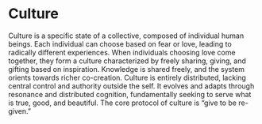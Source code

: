 # Culture

Culture is a specific state of a collective, composed of individual human beings. Each individual can choose based on fear or love, leading to radically different experiences. When individuals choosing love come together, they form a culture characterized by freely sharing, giving, and gifting based on inspiration. Knowledge is shared freely, and the system orients towards richer co-creation. Culture is entirely distributed, lacking central control and authority outside the self. It evolves and adapts through resonance and distributed cognition, fundamentally seeking to serve what is true, good, and beautiful. The core protocol of culture is “give to be re-given.”